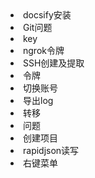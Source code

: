 <li><router-link to="ify安装.html">docsify安装</router-link></li>
<li><router-link to="/Tool/Git/Git问题.html">Git问题</router-link></li>
<li><router-link to="/Tool/Git/key.html">key</router-link></li>
<li><router-link to="/Tool/Git/ngrok令牌.html">ngrok令牌</router-link></li>
<li><router-link to="/Tool/Git/SSH创建及提取.html">SSH创建及提取</router-link></li>
<li><router-link to="/Tool/Git/令牌.html">令牌</router-link></li>
<li><router-link to="/Tool/Git/切换账号.html">切换账号</router-link></li>
<li><router-link to="/Tool/Git/导出log.html">导出log</router-link></li>
<li><router-link to="/Tool/Git/转移.html">转移</router-link></li>
<li><router-link to="/Tool/Git/问题.html">问题</router-link></li>
<li><router-link to="/Tool/GitLab/创建项目.html">创建项目</router-link></li>
<li><router-link to="/Tool/open_source_tools/rapidjson/rapidjson读写.html">rapidjson读写</router-link></li>
<li><router-link to="/Tool/PC/右键菜单.html">右键菜单</router-link></li>
